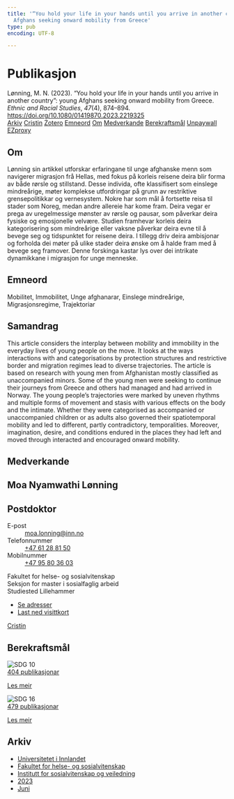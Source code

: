 ```yaml
---
title: '“You hold your life in your hands until you arrive in another country”: young
  Afghans seeking onward mobility from Greece'
type: pub
encoding: UTF-8

---
```

<h1>Publikasjon</h1>
<article id="csl-bib-container-EQQCK7ET" class="csl-bib-container">
  <div class="csl-bib-body"> <div class="csl-entry">Lønning, M. N. (2023). “You hold your life in your hands until you arrive in another country”: young Afghans seeking onward mobility from Greece. <i>Ethnic and Racial Studies</i>, <i>47</i>(4), 874–894. <a href="https://doi.org/10.1080/01419870.2023.2219325">https://doi.org/10.1080/01419870.2023.2219325</a></div> </div>
  <div class="csl-bib-buttons">
    <a href="#taxonomy-article-EQQCK7ET" alt="archive" class="csl-bib-button">Arkiv</a>
    <a href="https://app.cristin.no/results/show.jsf?id=2159206" alt="Cristin" class="csl-bib-button">Cristin</a>
    <a href="http://zotero.org/groups/5881554/items/EQQCK7ET" alt="Zotero" class="csl-bib-button">Zotero</a>
    <a href="#keywords-article-EQQCK7ET" alt="keywords" class="csl-bib-button">Emneord</a>
    <a href="#about-article-EQQCK7ET" alt="about_pub" class="csl-bib-button">Om</a>
    <a href="#contributors-article-EQQCK7ET" alt="contributors" class="csl-bib-button">Medverkande</a>
    <a href="#sdg-article-EQQCK7ET" alt="sdg" class="csl-bib-button">Berekraftsmål</a>
    <a href="https://www.tandfonline.com/doi/pdf/10.1080/01419870.2023.2219325?needAccess=true&amp;role=button" alt="Unpaywall" class="csl-bib-button">Unpaywall</a>
    <a href="https://www.tandfonline.com/doi/pdf/10.1080/01419870.2023.2219325?needAccess=true&amp;role=button" alt="EZproxy" class="csl-bib-button">EZproxy</a>
  </div>
  <div id="csl-bib-meta-container-EQQCK7ET"></div>
</article>
<div id="csl-bib-meta-EQQCK7ET" class="csl-bib-meta">
  <article id="about-article-EQQCK7ET" class="about_pub-article">
    <h1>Om</h1>
    Lønning sin artikkel utforskar erfaringane til unge afghanske menn som navigerer migrasjon frå Hellas, med fokus på korleis reisene deira blir forma av både rørsle og stillstand. Desse individa, ofte klassifisert som einslege mindreårige, møter komplekse utfordringar på grunn av restriktive grensepolitikkar og vernesystem. Nokre har som mål å fortsette reisa til stader som Noreg, medan andre allereie har kome fram. Deira vegar er prega av uregelmessige mønster av rørsle og pausar, som påverkar deira fysiske og emosjonelle velvære. Studien framhevar korleis deira kategorisering som mindreårige eller vaksne påverkar deira evne til å bevege seg og tidspunktet for reisene deira. I tillegg driv deira ambisjonar og forholda dei møter på ulike stader deira ønske om å halde fram med å bevege seg framover. Denne forskinga kastar lys over dei intrikate dynamikkane i migrasjon for unge menneske.
  </article>
  <article id="keywords-article-EQQCK7ET" class="keywords-article">
    <h1>Emneord</h1>
    Mobilitet, Immobilitet, Unge afghanarar, Einslege mindreårige, Migrasjonsregime, Trajektoriar
  </article>
  <article id="abstract-article-EQQCK7ET" class="abstract-article">
    <h1>Samandrag</h1>
    This article considers the interplay between mobility and immobility in the everyday lives of young people on the move. It looks at the ways interactions with and categorisations by protection structures and restrictive border and migration regimes lead to diverse trajectories. The article is based on research with young men from Afghanistan mostly classified as unaccompanied minors. Some of the young men were seeking to continue their journeys from Greece and others had managed and had arrived in Norway. The young people’s trajectories were marked by uneven rhythms and multiple forms of movement and stasis with various effects on the body and the intimate. Whether they were categorised as accompanied or unaccompanied children or as adults also governed their spatiotemporal mobility and led to different, partly contradictory, temporalities. Moreover, imagination, desire, and conditions endured in the places they had left and moved through interacted and encouraged onward mobility.
  </article>
  <article id="contributors-article-EQQCK7ET" class="contributors-article">
    <h1>Medverkande</h1>
    <div class="personas"> <div class="vrtx-hinn-person-card"> <div class="photo"> <i class="lar la-user-circle missing-person"></i> </div> <div class="info"> <hgroup><h1>Moa Nyamwathi Lønning</h1> <h2>Postdoktor</h2> </hgroup><dl> <dt>E-post</dt> <dd> <a href="mailto:moa.lonning@inn.no">moa.lonning@inn.no</a> </dd> <dt>Telefonnummer</dt> <dd><a href="tel:+4761288150"> +47 61 28 81 50 </a></dd> <dt>Mobilnummer</dt> <dd><a href="tel:+4795803603"> +47 95 80 36 03 </a></dd> </dl> <p> Fakultet for helse- og sosialvitenskap<br> Seksjon for master i sosialfaglig arbeid<br> Studiested Lillehammer </p> <ul class="vrtx-hinn-links"> <li><a href="https://www.inn.no/finn-en-ansatt/moa-lonning.html#vrtx-hinn-addresses">Se adresser</a></li> <li><a href="https://www.inn.no/finn-en-ansatt/moa-lonning.html?vrtx=vcf">Last ned visittkort</a></li> </ul> </div> </div> <a href="https://app.cristin.no/persons/show.jsf?id=526986" alt="Cristin URL" class="personas-cristin">Cristin</a> </div>
  </article>
  <article id="sdg-article-EQQCK7ET" class="sdg-article">
    <h1>Berekraftsmål</h1>
    <div class="sdg-container"><div id="sdg10" class="sdg">
        <img src="{{< params subfolder >}}images/sdg/sdg10_nn.png" class="image" alt="SDG 10">
        <div class="sdg-overlay">
          <a href="{{< params subfolder >}}nn/archive/?sdg=10#archive" class="sdg-publication-count"><span>404</span> publikasjonar</a>
          <p><a href="https://fn.no/om-fn/fns-baerekraftsmaal/mindre-ulikhet?lang=nno-NO" class="sdg-read-more">Les meir</a></p>
        </div>
      </div> <div id="sdg16" class="sdg">
        <img src="{{< params subfolder >}}images/sdg/sdg16_nn.png" class="image" alt="SDG 16">
        <div class="sdg-overlay">
          <a href="{{< params subfolder >}}nn/archive/?sdg=16#archive" class="sdg-publication-count"><span>479</span> publikasjonar</a>
          <p><a href="https://fn.no/om-fn/fns-baerekraftsmaal/fred-rettferdighet-og-velfungerende-institusjoner?lang=nno-NO" class="sdg-read-more">Les meir</a></p>
        </div>
      </div></div>
  </article>
  <article id="taxonomy-article-EQQCK7ET" class="taxonomy-article">
    <h1>Arkiv</h1>
    <ul>
      <li><a href="{{< params subfolder >}}nn/archive/?key=3DCRN523">Universitetet i Innlandet</a></li>
      <li><a href="{{< params subfolder >}}nn/archive/?key=IDKFS3MX">Fakultet for helse- og sosialvitenskap</a></li>
      <li><a href="{{< params subfolder >}}nn/archive/?key=CU4VFGCV">Institutt for sosialvitenskap og veiledning</a></li>
      <li><a href="{{< params subfolder >}}nn/archive/?key=A9PHNY6J">2023</a></li>
      <li><a href="{{< params subfolder >}}nn/archive/?key=7FNHU3XD">Juni</a></li>
    </ul>
  </article>
</div>
